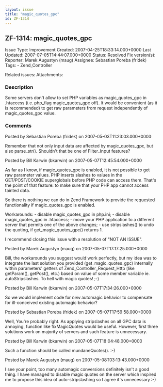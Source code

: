 ```yaml
---
layout: issue
title: "magic_quotes_gpc"
id: ZF-1314
---
```


ZF-1314: magic\_quotes\_gpc
---------------------------

 Issue Type: Improvement Created: 2007-04-25T18:33:14.000+0000 Last Updated: 2007-07-05T14:44:07.000+0000 Status: Resolved Fix version(s): 
 Reporter:  Marek Augustyn (maug)  Assignee:  Sebastian Poreba (fridek)  Tags: - Zend\_Controller
 
 Related issues: 
 Attachments: 
### Description

Some servers don't allow to set PHP variables as magic\_quotes\_gpc in .htaccess (i.e. php\_flag magic\_quotes\_gpc off). It would be convenient (as it is recommended) to get raw parameters from request independently of magic\_quotes\_gpc value.

 

 

### Comments

Posted by Sebastian Poreba (fridek) on 2007-05-03T11:23:03.000+0000

Remember that not only input data are affected by magic\_quotes\_gpc, but also parse\_str(). Shouldn't that be one of Filter\_Input features?

 

 

Posted by Bill Karwin (bkarwin) on 2007-05-07T12:45:54.000+0000

As far as I know, if magic\_quotes\_gpc is enabled, it is not possible to get raw parameter values. PHP inserts slashes to values in the GET/POST/COOKIE superglobals before PHP code can access them. That's the point of that feature: to make sure that your PHP app cannot access tainted data.

So there is nothing we can do in Zend Framework to provide the requested functionality if magic\_quotes\_gpc is enabled.

Workarounds: - disable magic\_quotes\_gpc in php.ini; - disable magic\_quotes\_gpc in .htaccess; - move your PHP application to a different server that permits one of the above changes; - use stripslashes() to undo the quoting, if get\_magic\_quotes\_gpc() returns 1.

I recommend closing this issue with a resolution of "NOT AN ISSUE".

 

 

Posted by Marek Augustyn (maug) on 2007-05-07T17:17:25.000+0000

Bill, the workarounds you suggest would work perfectly, but my idea was to integrate the last solution you provided (get\_magic\_quotes\_gpc) internally within parameters' getters of Zend\_Controller\_Request\_Http (like getParam(), getPost(), etc.) based on value of some member variable ie. autoStripslashes. To hell with magic quotes! ;-)

 

 

Posted by Bill Karwin (bkarwin) on 2007-05-07T17:34:26.000+0000

So we would implement code for _new_ automagic behavior to compensate for ill-conceived existing automagic behavior?

 

 

Posted by Sebastian Poreba (fridek) on 2007-05-07T17:59:58.000+0000

Well, You're probably right. As applying stripslashes on all GPC data is annoying, function like fixMagicQuotes would be useful. However, first three solutions work on majority of servers and such feature is unnecessary.

 

 

Posted by Bill Karwin (bkarwin) on 2007-05-07T18:04:48.000+0000

Such a function should be called mundaneQuotes(). :-)

 

 

Posted by Marek Augustyn (maug) on 2007-05-08T03:13:43.000+0000

I see your point, too many automagic conversions definitely isn't a good thing. I have managed to disable magic quotes on the server which inspired me to propose this idea of auto-stripslashing so I agree it's unnecessary :-)

 

 